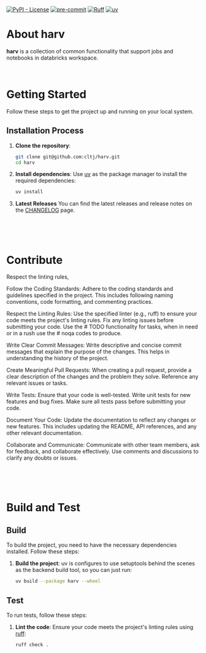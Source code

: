 [![PyPI - License](https://img.shields.io/pypi/l/databricks-sdk)](https://github.com/databricks/databricks-sdk-py/blob/main/LICENSE)
[![pre-commit](https://img.shields.io/badge/pre--commit-enabled-brightgreen?logo=pre-commit)](https://github.com/pre-commit/pre-commit)
[![Ruff](https://img.shields.io/endpoint?url=https://raw.githubusercontent.com/astral-sh/ruff/main/assets/badge/v2.json)](https://github.com/astral-sh/ruff)
[![uv](https://img.shields.io/endpoint?url=https://raw.githubusercontent.com/astral-sh/uv/main/assets/badge/v0.json)](https://github.com/astral-sh/uv)


# About harv
**harv** is a collection of common functionality that support jobs and notebooks in databricks workspace.

<br>

# Getting Started

Follow these steps to get the project up and running on your local system.

## Installation Process

1. **Clone the repository**:
    ```sh
    git clone git@github.com:cltj/harv.git
    cd harv
    ```

2. **Install dependencies**:
    Use [uv](https://docs.astral.sh/uv/) as the package manager to install the required dependencies:
    ```sh
    uv install
    ```

3.	**Latest Releases**
    You can find the latest releases and release notes on the [CHANGELOG](https://github.com/cltj/harv?path=/CHANGELOG.md) page.

<br>
<br>
<br>


# Contribute
Respect the linting rules,

Follow the Coding Standards: Adhere to the coding standards and guidelines specified in the project. This includes following naming conventions, code formatting, and commenting practices.

Respect the Linting Rules: Use the specified linter (e.g., ruff) to ensure your code meets the project's linting rules. Fix any linting issues before submitting your code. Use the # TODO functionality for tasks, when in need or in a rush use the # noqa codes to produce.

Write Clear Commit Messages: Write descriptive and concise commit messages that explain the purpose of the changes. This helps in understanding the history of the project.

Create Meaningful Pull Requests: When creating a pull request, provide a clear description of the changes and the problem they solve. Reference any relevant issues or tasks.

Write Tests: Ensure that your code is well-tested. Write unit tests for new features and bug fixes. Make sure all tests pass before submitting your code.

Document Your Code: Update the documentation to reflect any changes or new features. This includes updating the README, API references, and any other relevant documentation.

Collaborate and Communicate: Communicate with other team members, ask for feedback, and collaborate effectively. Use comments and discussions to clarify any doubts or issues.


<br>
<br>
<br>

# Build and Test

## Build
To build the project, you need to have the necessary dependencies installed. Follow these steps:

1. **Build the project**:
    uv is configures to use setuptools behind the scenes as the backend build tool, so you can just run:
    ```sh
    uv build --package harv --wheel
    ```

## Test
To run tests, follow these steps:

1. **Lint the code**:
    Ensure your code meets the project's linting rules using [ruff](https://docs.astral.sh/ruff/):
    ```sh
    ruff check .
    ```




